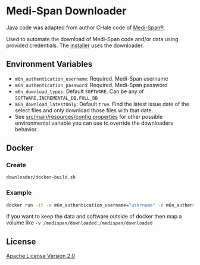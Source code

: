 # Medi-Span Downloader

Java code was adapted from author CHale code of [Medi-Span®](https://www.wolterskluwer.com/en/solutions/medi-span).

Used to automate the download of Medi-Span code and/or data using provided credentials.
The [installer](../installer/README.md) uses the downloader.

## Environment Variables
- `m6n_authentication_username`: Required. Medi-Span username
- `m6n_authentication_password`: Required. Medi-Span password
- `m6n_download_types`: Default `SOFTWARE`. Can be any of `SOFTWARE,INCREMENTAL_DB,FULL_DB`
- `m6n_download_latestOnly`: Default `true`.  Find the latest issue date of the select files and only download those files with that date.
- See [src/main/resources/config.properties](src/main/resources/config.properties) for other possible environmental variable you can use to override the downloaders behavior.

## Docker
### Create
```bash
downloader/docker-build.sh
```
### Example
```bash
docker run -it -e m6n_authentication_username="username" -e m6n_authentication_password="password" medispan-downloader
```
If you want to keep the data and software outside of docker then map a volume like `-v /medispan/downloaded:/medispan/downloaded`

## License
[Apache License Version 2.0](LICENSE)
